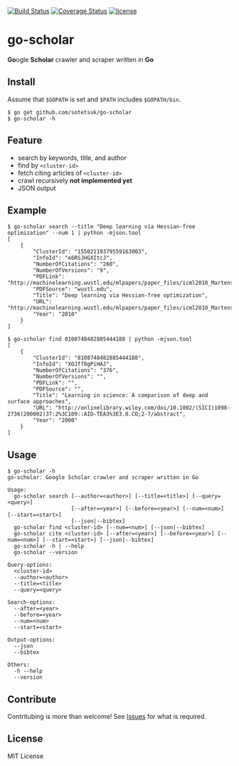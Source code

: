 [![Build Status](https://travis-ci.org/sotetsuk/go-scholar.svg?branch=master)](https://travis-ci.org/sotetsuk/go-scholar)
[![Coverage Status](https://coveralls.io/repos/github/sotetsuk/go-scholar/badge.svg?branch=master)](https://coveralls.io/github/sotetsuk/go-scholar?branch=master)
[![license](https://img.shields.io/github/license/mashape/apistatus.svg?maxAge=2592000)]()

# go-scholar
**Go**ogle **Scholar** crawler and scraper written in **Go**


## Install

Assume that `$GOPATH` is set and `$PATH` includes `$GOPATH/bin`.

```
$ go get github.com/sotetsuk/go-scholar
$ go-scholar -h
```

## Feature
- search by keywords, title, and author
- find by ```<cluster-id>```
- fetch citing articles of ```<cluster-id>```
- crawl recursively **not implemented yet**
- JSON output

## Example 

```
$ go-scholar search --title "Deep learning via Hessian-free optimization" --num 1 | python -mjson.tool
[
    {
        "ClusterId": "15502119379559163003",
        "InfoId": "e6RSJHGXItcJ",
        "NumberOfCitations": "260",
        "NumberOfVersions": "9",
        "PDFLink": "http://machinelearning.wustl.edu/mlpapers/paper_files/icml2010_Martens10.pdf",
        "PDFSource": "wustl.edu",
        "Title": "Deep learning via Hessian-free optimization",
        "URL": "http://machinelearning.wustl.edu/mlpapers/paper_files/icml2010_Martens10.pdf",
        "Year": "2010"
    }
]
```


```
$ go-scholar find 8108748482885444188 | python -mjson.tool
[
    {
        "ClusterId": "8108748482885444188",
        "InfoId": "XOJff8gPiHAJ",
        "NumberOfCitations": "376",
        "NumberOfVersions": "",
        "PDFLink": "",
        "PDFSource": "",
        "Title": "Learning in science: A comparison of deep and surface approaches",
        "URL": "http://onlinelibrary.wiley.com/doi/10.1002/(SICI)1098-2736(200002)37:2%3C109::AID-TEA3%3E3.0.CO;2-7/abstract",
        "Year": "2000"
    }
]
```

## Usage

```
$ go-scholar -h
go-scholar: Google Scholar crawler and scraper written in Go

Usage:
  go-scholar search [--author=<author>] [--title=<title>] [--query=<query>]
                    [--after=<year>] [--before=<year>] [--num=<num>] [--start=<start>]
                    [--json|--bibtex]
  go-scholar find <cluster-id> [--num=<num>] [--json|--bibtex]
  go-scholar cite <cluster-id> [--after=<year>] [--before=<year>] [--num=<num>] [--start=<start>] [--json|--bibtex]
  go-scholar -h | --help
  go-scholar --version

Query-options:
  <cluster-id>
  --author=<author>
  --title=<title>
  --query=<query>

Search-options:
  --after=<year>
  --before=<year>
  --num=<num>
  --start=<start>

Output-options:
  --json
  --bibtex

Others:
  -h --help
  --version
```

## Contribute
Contritubing is more than welcome! See [Issues](https://github.com/sotetsuk/go-scholar/issues) for what is required.

## License
MIT License
